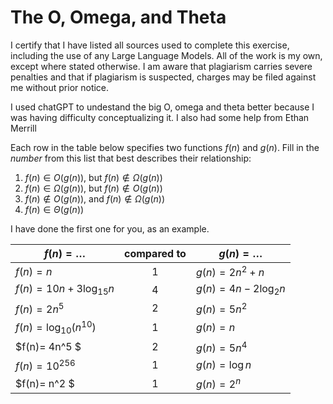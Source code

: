 # The O, Omega, and Theta
I certify that I have listed all sources used to complete this exercise, including the use of any Large Language Models. All of the work is my own, except where stated otherwise. I am aware that plagiarism carries severe penalties and that if plagiarism is suspected, charges may be filed against me without prior notice.

I used chatGPT to undestand the big O, omega and theta better because I was having difficulty conceptualizing it. I also had some help from Ethan Merrill 

Each row in the table below specifies two functions $f(n)$ and $g(n)$.
Fill in the *number* from this list that best describes their relationship:

1. $f(n)\in O(g(n))$, but $f(n)\not \in \Omega(g(n))$
1. $f(n)\in \Omega(g(n))$, but $f(n)\not \in O(g(n))$
1. $f(n)\not\in O(g(n))$, and $f(n)\not \in \Omega(g(n))$
1. $f(n)\in \Theta (g(n))$

I have done the first one for you, as an example.

| $f(n)=\ldots$              | compared to | $g(n)=\ldots$          |
|----------------------------|:-----------:|------------------------|
| $f(n)=n$                   | 1           | $g(n)=2n^2 + n$        |
| $f(n)= 10n + 3\log_{15} n$ |      4      | $g(n)= 4n - 2\log_2 n$ |
| $f(n) = 2n^5$              |   2         | $g(n) = 5n^2$          |
| $f(n)=\log_{10} \left(n^{10}\right)$ | 1 | $g(n)=n$ |
| $f(n)= 4n^5 $ | 2 | $g(n)= 5n^4$ |
| $f(n) = 10^{256}$ | 1 | $g(n) = \log n$ |
| $f(n)= n^2 $ | 1 | $g(n)= 2^n$ |
